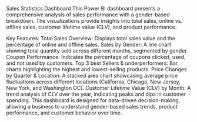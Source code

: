 Sales Statistics Dashboard
This Power BI dashboard presents a comprehensive analysis of sales performance with a gender-based breakdown. The visualizations provide insights into total sales, online vs. offline sales, customer lifetime value (CLV), and product performance.

Key Features:
Total Sales Overview: Displays total sales value and the percentage of online and offline sales.
Sales by Gender: A line chart showing total quantity sold across different months, segmented by gender.
Coupon Performance: Indicates the percentage of coupons clicked, used, and not used by customers.
Top 3 best Sellers & underperformers: Bar charts highlighting the highest and lowest-selling products.
Price Changes by Quarter & Location: A stacked area chart showcasing average price fluctuations across different locations (California, Chicago, New Jersey, New York, and Washington DC).
Customer Lifetime Value (CLV) by Month: A trend analysis of CLV over the year, indicating peaks and dips in customer spending.
This dashboard is designed for data-driven decision-making, allowing a business to understand gender-based sales trends, product performance, and customer behavior over time.

